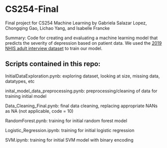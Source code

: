 # CS254-Final
Final project for CS254 Machine Learning by Gabriela Salazar Lopez, Chongqing Gao, Lichao Yang, and Isabelle Francke

Summary: Code for creating and evaluating a machine learning model that predicts the severity of depression based on patient data. 
We used the [2019 NHIS adult interview dataset](https://www.cdc.gov/nchs/nhis/2019nhis.htm) to train our model. 

## Scripts contained in this repo:

InitialDataExploration.pynb: exploring dataset, looking at size, missing data, datatypes, etc

inital_model_data_preprocessing.pynb: preprocessing/cleaning of data for training initial model 

Data_Cleaning_Final.pynb: final data cleaning, replacing appropriate NANs as NA (not applicable, code = 10)

RandomForest.pynb: training for initial random forest model 

Logistic_Regression.ipynb: training for initial logistic regression

SVM.ipynb: training for initial SVM model with binary encoding
